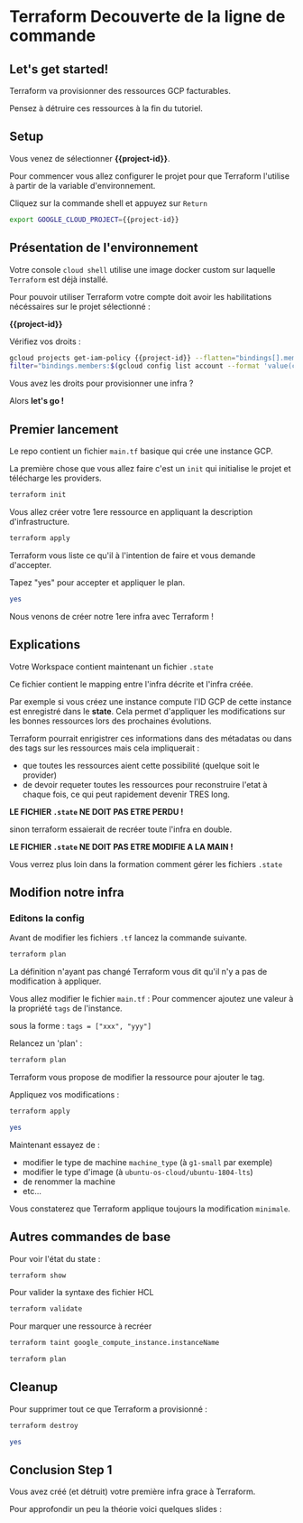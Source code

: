# Terraform Decouverte de la ligne de commande


## Let's get started!

<walkthrough-project-billing-setup></walkthrough-project-billing-setup>

Terraform va provisionner des ressources GCP facturables.

Pensez à détruire ces ressources à la fin du tutoriel.

## Setup

Vous venez de sélectionner **{{project-id}}**. 

Pour commencer vous allez configurer le projet pour que Terraform l'utilise à partir de la variable d'environnement.

Cliquez sur la commande shell et appuyez sur `Return`


```bash
export GOOGLE_CLOUD_PROJECT={{project-id}}
```

## Présentation de l'environnement 

Votre console `cloud shell` utilise une image docker custom sur laquelle `Terraform` est déjà installé.

Pour pouvoir utiliser Terraform votre compte doit avoir les habilitations nécéssaires sur le projet sélectionné : 

**{{project-id}}**

Vérifiez vos droits :


```bash
gcloud projects get-iam-policy {{project-id}} --flatten="bindings[].members" --format="table(bindings.role)" --
filter="bindings.members:$(gcloud config list account --format 'value(core.account)')"
```

Vous avez les droits pour provisionner une infra ? 

Alors **let's go !**

## Premier lancement

Le repo contient un fichier `main.tf`  basique qui crée une instance GCP.

La première chose que vous allez faire c'est un `init` qui initialise le projet et télécharge les providers.

```bash
terraform init
```

Vous allez créer votre 1ere ressource en appliquant la description d'infrastructure.

```bash
terraform apply
```

Terraform vous liste ce qu'il à l'intention de faire et vous demande d'accepter.

Tapez "yes" pour accepter et appliquer le plan.

```bash
yes
```

<walkthrough-conclusion-trophy></walkthrough-conclusion-trophy>


Nous venons de créer notre 1ere infra avec Terraform !

## Explications

Votre Workspace contient maintenant un fichier `.state` 

Ce fichier contient le mapping entre l'infra décrite et l'infra créée. 

Par exemple si vous créez une instance compute l'ID GCP de cette instance est enregistré dans le **state**.
Cela permet d'appliquer les modifications sur les bonnes ressources lors des prochaines évolutions.

Terraform pourrait enrigistrer ces informations dans des métadatas ou dans des tags sur les ressources mais cela impliquerait :

-  que toutes les ressources aient cette possibilité (quelque soit le provider)
-  de devoir requeter toutes les ressources pour reconstruire l'etat à chaque fois, ce qui peut rapidement devenir TRES long. 


**LE FICHIER `.state` NE DOIT PAS ETRE PERDU !** 

sinon terraform essaierait de recréer toute l'infra en double.


**LE FICHIER `.state` NE DOIT PAS ETRE MODIFIE A LA MAIN !** 

Vous verrez plus loin dans la formation comment gérer les fichiers `.state`


## Modifion notre infra

### Editons la config

Avant de modifier les fichiers `.tf` lancez la commande suivante.

```bash
terraform plan
```

La définition n'ayant pas changé Terraform vous dit qu'il n'y a pas de modification à appliquer.

Vous allez modifier le fichier `main.tf` : Pour commencer ajoutez une valeur à la propriété `tags` de l'instance. 

sous la forme : `tags = ["xxx", "yyy"]`
 
Relancez un 'plan' :

```bash
terraform plan
```

Terraform vous propose de modifier la ressource pour ajouter le tag.


Appliquez vos modifications :

```bash
terraform apply
```

```bash
yes
```

Maintenant essayez de :
 
-   modifier le type de machine `machine_type` (à `g1-small` par exemple)
-   modifier le type d'image (à `ubuntu-os-cloud/ubuntu-1804-lts`)
-   de renommer la machine
-   etc...



Vous constaterez que Terraform applique toujours la modification `minimale`.


## Autres commandes de base

Pour voir l'état du state :

```bash
terraform show
```

Pour valider la syntaxe des fichier HCL

```bash
terraform validate
```

Pour marquer une ressource à recréer


```bash
terraform taint google_compute_instance.instanceName
```
```bash
terraform plan
```
## Cleanup

Pour supprimer tout ce que Terraform a provisionné :

```bash
terraform destroy
```
```bash
yes
```

## Conclusion Step 1

Vous avez créé (et détruit) votre première infra grace à Terraform.

Pour approfondir un peu la théorie voici quelques slides :






